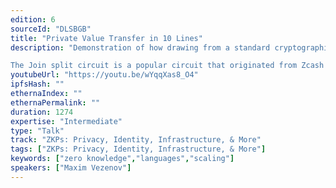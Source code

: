 ```yaml
---
edition: 6
sourceId: "DLSBGB"
title: "Private Value Transfer in 10 Lines"
description: "Demonstration of how drawing from a standard cryptographic library can reduce zero knowledge circuit implementations to simple programs of as few as 3 lines.

The Join split circuit is a popular circuit that originated from Zcash and is being used in Aztec. Using the Aztec Noir standard library, we reconstruct the join split in 10 lines hiding all of the circuit complexities involved."
youtubeUrl: "https://youtu.be/wYqqXas8_O4"
ipfsHash: ""
ethernaIndex: ""
ethernaPermalink: ""
duration: 1274
expertise: "Intermediate"
type: "Talk"
track: "ZKPs: Privacy, Identity, Infrastructure, & More"
tags: ["ZKPs: Privacy, Identity, Infrastructure, & More"]
keywords: ["zero knowledge","languages","scaling"]
speakers: ["Maxim Vezenov"]
---
```

